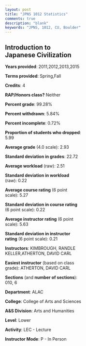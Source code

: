 ```yaml
---
layout: post
title: "JPNS 1012 Statistics"
comments: true
description: "blank"
keywords: "JPNS, 1012, CU, Boulder"
--- 
```

<head>
<script src="https://ajax.googleapis.com/ajax/libs/jquery/2.1.3/jquery.min.js"></script>
<script src="https://dl.dropboxusercontent.com/s/pc42nxpaw1ea4o9/highcharts.js?dl=0"></script>
<!-- <script src="../assets/js/highcharts.js"></script> -->
<style type="text/css">@font-face {
	font-family: "Bebas Neue";
	src: url(https://www.filehosting.org/file/details/544349/BebasNeue%20Regular.otf) format("opentype");
	}
	h1.Bebas { 
		font-family: "Bebas Neue", Verdana, Tahoma;
	}
</style>
</head>
<body>
	<div id="container" style="float: right; width: 45%; height: 88%; margin-left: 2.5%; margin-right: 2.5%;"></div>
	<script language="JavaScript">
		$(document).ready(function() {
		var chart = {type: 'column'};
		var title = {text: 'Grade Distribution'};
		var xAxis = {categories: ['A','B','C','D','F'],crosshair: true};
		var yAxis = {min: 0,title: {text: 'Percentage'}};
		var tooltip = {headerFormat: '<center><b><span style="font-size:20px">{point.key}</span></b></center>',
		               pointFormat: '<td style="padding:0"><b>{point.y:.1f}%</b></td>',
		               footerFormat: '</table>',shared: true,useHTML: true};
		var plotOptions = {column: {pointPadding: 0.0,borderWidth: 0}};  
		var credits = {enabled: false};var series= [{name: 'Percent',data: [35.31,39.26,15.8,6.42,3.21,]}];
		var json = {};
		json.chart = chart;
		json.title = title;
		json.tooltip = tooltip;
		json.xAxis = xAxis;
		json.yAxis = yAxis;  
		json.series = series;
		json.plotOptions = plotOptions;  
		json.credits = credits;
		$('#container').highcharts(json);
	});
	</script>
</body>
			   
## Introduction to Japanese Civilization

**Years provided**: 2011,2012,2013,2015

**Terms provided**: Spring,Fall

**Credits**: 4

**RAP/Honors class?** Neither

**Percent grade**: 99.28%

**Percent withdrawn**: 5.84%

**Percent incomplete**: 0.72%

**Proportion of students who dropped**: 5.99

**Average grade** (4.0 scale): 2.93

**Standard deviation in grades**: 22.72

**Average workload** (raw): 2.51

**Standard deviation in workload** (raw): 0.22

**Average course rating** (6 point scale): 5.27

**Standard deviation in course rating** (6 point scale): 0.22

**Average instructor rating** (6 point scale): 5.63

**Standard deviation in instructor rating** (6 point scale): 0.21

**Instructors**: KIMBROUGH, RANDLE KELLER,ATHERTON, DAVID CARL

**Easiest instructor** (based on class grade): ATHERTON, DAVID CARL

**Sections** (and **number of sections**): 010, 6

**Department**: ALAC

**College**: College of Arts and Sciences

**A&S Division**: Arts and Humanities

**Level**: Lower

**Activity**: LEC - Lecture

**Instructor Mode**: P  - In Person